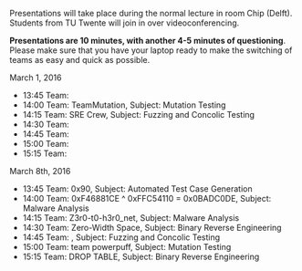 Presentations will take place during the normal lecture in room Chip (Delft). Students from TU Twente will join in over videoconferencing.

**Presentations are 10 minutes, with another 4-5 minutes of questioning**. Please make sure that you have your laptop ready to make the switching of teams as easy and quick as possible.

March 1, 2016

 * 13:45 Team:   
 * 14:00 Team: TeamMutation, Subject: Mutation Testing
 * 14:15 Team: SRE Crew, Subject: Fuzzing and Concolic Testing 
 * 14:30 Team:    
 * 14:45 Team:   
 * 15:00 Team:   
 * 15:15 Team:   

March 8th, 2016

 * 13:45 Team: 0x90, Subject: Automated Test Case Generation  
 * 14:00 Team: 0xF46881CE ^ 0xFFC54110 = 0x0BADC0DE, Subject: Malware Analysis
 * 14:15 Team: Z3r0-t0-h3r0_net, Subject: Malware Analysis   
 * 14:30 Team: Zero-Width Space, Subject: Binary Reverse Engineering 
 * 14:45 Team: <team>, Subject: Fuzzing and Concolic Testing   
 * 15:00 Team: team powerpuff, Subject: Mutation Testing    
 * 15:15 Team: DROP TABLE, Subject: Binary Reverse Engineering 

